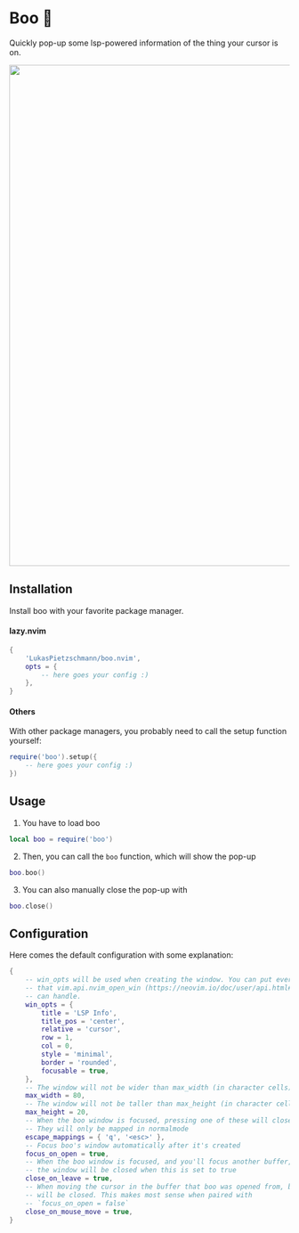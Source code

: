 # Boo 👻
Quickly pop-up some lsp-powered information of the thing your cursor is on.

<p align="center">
  <img src="https://github.com/LukasPietzschmann/boo.nvim/assets/49213919/2a54bb7d-cf7a-4248-bd5a-64dfbe2d776a" width="900px" />
</p>

## Installation
Install boo with your favorite package manager.

#### lazy.nvim
```lua
{
	'LukasPietzschmann/boo.nvim',
	opts = {
		-- here goes your config :)
	},
}
```

#### Others
With other package managers, you probably need to call the setup function yourself:
```lua
require('boo').setup({
	-- here goes your config :)
})
```

## Usage
1. You have to load boo
```lua
local boo = require('boo')
```
2. Then, you can call the `boo` function, which will show the pop-up
```lua
boo.boo()
```
3. You can also manually close the pop-up with
```lua
boo.close()
```

## Configuration
Here comes the default configuration with some explanation:
```lua
{
	-- win_opts will be used when creating the window. You can put everything here,
	-- that vim.api.nvim_open_win (https://neovim.io/doc/user/api.html#nvim_open_win())
	-- can handle.
	win_opts = {
		title = 'LSP Info',
		title_pos = 'center',
		relative = 'cursor',
		row = 1,
		col = 0,
		style = 'minimal',
		border = 'rounded',
		focusable = true,
	},
	-- The window will not be wider than max_width (in character cells)
	max_width = 80,
	-- The window will not be taller than max_height (in character cells)
	max_height = 20,
	-- When the boo window is focused, pressing one of these will close it.
	-- They will only be mapped in normalmode
	escape_mappings = { 'q', '<esc>' },
	-- Focus boo's window automatically after it's created
	focus_on_open = true,
	-- When the boo window is focused, and you'll focus another buffer,
	-- the window will be closed when this is set to true
	close_on_leave = true,
	-- When moving the cursor in the buffer that boo was opened from, boo
	-- will be closed. This makes most sense when paired with
	-- `focus_on_open = false`
	close_on_mouse_move = true,
}
```
